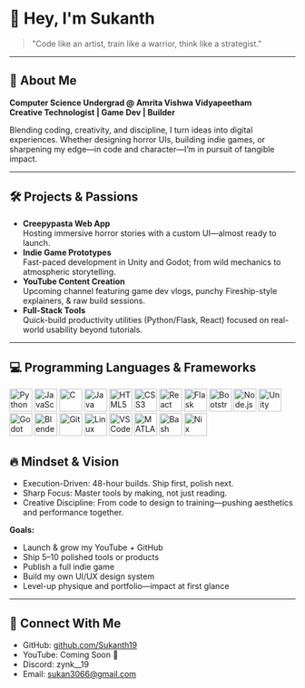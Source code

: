 # 👋 Hey, I'm Sukanth

> "Code like an artist, train like a warrior, think like a strategist."

---

## 🚀 About Me

**Computer Science Undergrad @ Amrita Vishwa Vidyapeetham**  
**Creative Technologist | Game Dev | Builder**

Blending coding, creativity, and discipline, I turn ideas into digital experiences. Whether designing horror UIs, building indie games, or sharpening my edge—in code and character—I’m in pursuit of tangible impact.

---

## 🛠️ Projects & Passions

- **Creepypasta Web App**  
  Hosting immersive horror stories with a custom UI—almost ready to launch.
- **Indie Game Prototypes**  
  Fast-paced development in Unity and Godot; from wild mechanics to atmospheric storytelling.
- **YouTube Content Creation**  
  Upcoming channel featuring game dev vlogs, punchy Fireship-style explainers, & raw build sessions.
- **Full-Stack Tools**  
  Quick-build productivity utilities (Python/Flask, React) focused on real-world usability beyond tutorials.

---

## 💻 Programming Languages & Frameworks

<p align="left">
  <img src="https://cdn.jsdelivr.net/gh/devicons/devicon/icons/python/python-original.svg" width="40" alt="Python"/>
  <img src="https://cdn.jsdelivr.net/gh/devicons/devicon/icons/javascript/javascript-original.svg" width="40" alt="JavaScript"/>
  <img src="https://cdn.jsdelivr.net/gh/devicons/devicon/icons/c/c-original.svg" width="40" alt="C"/>
  <img src="https://cdn.jsdelivr.net/gh/devicons/devicon/icons/java/java-original.svg" width="40" alt="Java"/>
  <img src="https://cdn.jsdelivr.net/gh/devicons/devicon/icons/html5/html5-original.svg" width="40" alt="HTML5"/>
  <img src="https://cdn.jsdelivr.net/gh/devicons/devicon/icons/css3/css3-original.svg" width="40" alt="CSS3"/>
  <img src="https://cdn.jsdelivr.net/gh/devicons/devicon/icons/react/react-original.svg" width="40" alt="React"/>
  <img src="https://cdn.jsdelivr.net/gh/devicons/devicon/icons/flask/flask-original.svg" width="40" alt="Flask"/>
  <img src="https://cdn.jsdelivr.net/gh/devicons/devicon/icons/bootstrap/bootstrap-original.svg" width="40" alt="Bootstrap"/>
  <img src="https://cdn.jsdelivr.net/gh/devicons/devicon/icons/nodejs/nodejs-original.svg" width="40" alt="Node.js"/>
  <img src="https://cdn.jsdelivr.net/gh/devicons/devicon/icons/unity/unity-original.svg" width="40" alt="Unity"/>
  <img src="https://cdn.jsdelivr.net/gh/devicons/devicon/icons/godot/godot-original.svg" width="40" alt="Godot"/>
  <img src="https://cdn.jsdelivr.net/gh/devicons/devicon/icons/blender/blender-original.svg" width="40" alt="Blender"/>
  <img src="https://cdn.jsdelivr.net/gh/devicons/devicon/icons/git/git-original.svg" width="40" alt="Git"/>
  <img src="https://cdn.jsdelivr.net/gh/devicons/devicon/icons/linux/linux-original.svg" width="40" alt="Linux"/>
  <img src="https://cdn.jsdelivr.net/gh/devicons/devicon/icons/vscode/vscode-original.svg" width="40" alt="VSCode"/>
  <img src="https://cdn.jsdelivr.net/gh/devicons/devicon/icons/matlab/matlab-original.svg" width="40" alt="MATLAB"/>
  <img src="https://cdn.jsdelivr.net/gh/devicons/devicon/icons/bash/bash-original.svg" width="40" alt="Bash"/>
  <img src="https://cdn.jsdelivr.net/gh/devicons/devicon/icons/nixos/nixos-original.svg" width="40" alt="Nix"/>
</p>



## 🔥 Mindset & Vision

- Execution-Driven: 48-hour builds. Ship first, polish next.
- Sharp Focus: Master tools by making, not just reading.
- Creative Discipline: From code to design to training—pushing aesthetics and performance together.

**Goals:**  
- Launch & grow my YouTube + GitHub  
- Ship 5–10 polished tools or products  
- Publish a full indie game  
- Build my own UI/UX design system  
- Level-up physique and portfolio—impact at first glance

---

## 👾 Connect With Me

- GitHub: [github.com/Sukanth19](https://github.com/Sukanth19)
- YouTube: Coming Soon 👀
- Discord: zynk__19
- Email: [sukan3066@gmail.com](mailto:sukan3066@gmail.com)
